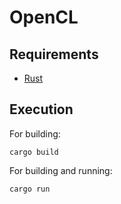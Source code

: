 # OpenCL

## Requirements

* [Rust](https://www.rust-lang.org/tools/install)

## Execution

For building:

```
cargo build
```

For building and running:

```
cargo run
```
